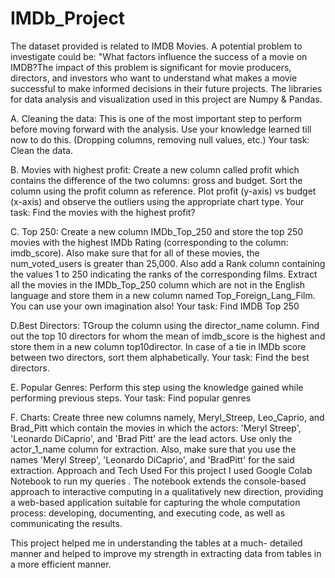 # IMDb_Project
The dataset provided is related to IMDB Movies. A potential problem to investigate could be: "What factors influence the success of a movie on IMDB?The impact of this problem is significant for movie producers, directors, and investors who want to understand what makes a movie successful to make informed decisions in their future projects.
The libraries for data analysis and visualization used in this project are
Numpy & Pandas.


A. Cleaning the data: This is one of the most important step to perform before moving forward with the analysis. Use your knowledge learned till now to do this. (Dropping columns, removing null values, etc.)
Your task: Clean the data.

B. Movies with highest profit: Create a new column called profit which contains the difference of the two columns: gross and budget. Sort the column using the profit column as reference. Plot profit (y-axis) vs budget (x-axis) and observe the outliers using the appropriate chart type.
Your task: Find the movies with the highest profit?

C. Top 250: Create a new column IMDb_Top_250 and store the top 250 movies with the highest IMDb Rating (corresponding to the column: imdb_score). Also make sure that for all of these
movies, the num_voted_users is greater than 25,000. Also add a Rank column containing the values 1 to 250 indicating the ranks of the corresponding films. Extract all the movies in the IMDb_Top_250 column which are not in the English language and store them in a new column named Top_Foreign_Lang_Film. You can use your own imagination also!
Your task: Find IMDB Top 250

D.Best Directors: TGroup the column using the director_name column. Find out the top 10 directors for whom the mean of imdb_score is the highest and store them in a new column top10director. In case of a tie in IMDb score between two directors, sort them alphabetically.
Your task: Find the best directors.

E. Popular Genres: Perform this step using the knowledge gained while performing previous steps.
Your task: Find popular genres

F. Charts: Create three new columns namely, Meryl_Streep, Leo_Caprio, and Brad_Pitt which contain the movies in which the actors: 'Meryl Streep', 'Leonardo DiCaprio', and 'Brad Pitt' are the lead actors. Use only the actor_1_name column for extraction. Also, make sure that you use the names 'Meryl Streep', 'Leonardo DiCaprio', and 'BradPitt' for the said extraction.
Approach and Tech Used For this project I used Google Colab Notebook to run my queries . The notebook extends the console-based approach to interactive computing in a qualitatively new direction, providing a web-based application suitable for capturing the whole computation process: developing, documenting, and executing code, as well as communicating the results. 


This project helped me in understanding the tables at a much- detailed manner and helped to improve my strength in extracting data from tables in a more efficient manner.
